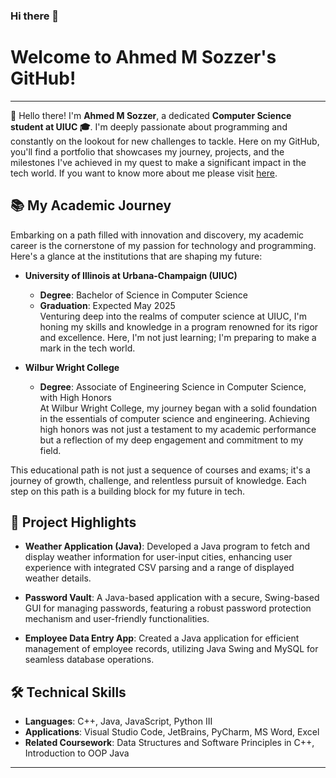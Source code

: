 ### Hi there 👋


# Welcome to Ahmed M Sozzer's GitHub!

---

👋 Hello there! I'm **Ahmed M Sozzer**, a dedicated **Computer Science student at UIUC 🎓**. I'm deeply passionate about programming and constantly on the lookout for new challenges to tackle. Here on my GitHub, you'll find a portfolio that showcases my journey, projects, and the milestones I've achieved in my quest to make a significant impact in the tech world. If you want to know more about me please visit [here](https://amsozzer-amsozzer1-6b4b496ed867d3282cafc9f5e3dbb1224451bf08dc06.gitlab.io/).

## 📚 My Academic Journey

Embarking on a path filled with innovation and discovery, my academic career is the cornerstone of my passion for technology and programming. Here's a glance at the institutions that are shaping my future:

- **University of Illinois at Urbana-Champaign (UIUC)**  
  - **Degree**: Bachelor of Science in Computer Science  
  - **Graduation**: Expected May 2025  
  Venturing deep into the realms of computer science at UIUC, I'm honing my skills and knowledge in a program renowned for its rigor and excellence. Here, I'm not just learning; I'm preparing to make a mark in the tech world.

- **Wilbur Wright College**  
  - **Degree**: Associate of Engineering Science in Computer Science, with High Honors  
  At Wilbur Wright College, my journey began with a solid foundation in the essentials of computer science and engineering. Achieving high honors was not just a testament to my academic performance but a reflection of my deep engagement and commitment to my field.

This educational path is not just a sequence of courses and exams; it's a journey of growth, challenge, and relentless pursuit of knowledge. Each step on this path is a building block for my future in tech.




## 🌟 Project Highlights

- **Weather Application (Java)**: Developed a Java program to fetch and display weather information for user-input cities, enhancing user experience with integrated CSV parsing and a range of displayed weather details.

- **Password Vault**: A Java-based application with a secure, Swing-based GUI for managing passwords, featuring a robust password protection mechanism and user-friendly functionalities.

- **Employee Data Entry App**: Created a Java application for efficient management of employee records, utilizing Java Swing and MySQL for seamless database operations.

## 🛠 Technical Skills

- **Languages**: C++, Java, JavaScript, Python III
- **Applications**: Visual Studio Code, JetBrains, PyCharm, MS Word, Excel
- **Related Coursework**: Data Structures and Software Principles in C++, Introduction to OOP Java

---



